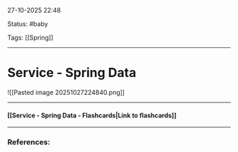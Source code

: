 
27-10-2025 22:48

Status: #baby 

Tags: [[Spring]]

---
# Service - Spring Data

![[Pasted image 20251027224840.png]]




----
#### [[Service - Spring Data - Flashcards|Link to flashcards]]



---
### References:

